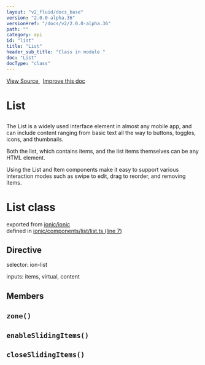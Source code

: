 ```yaml
---
layout: "v2_fluid/docs_base"
version: "2.0.0-alpha.36"
versionHref: "/docs/v2/2.0.0-alpha.36"
path: ""
category: api
id: "list"
title: "List"
header_sub_title: "Class in module "
doc: "List"
docType: "class"
---
```



<div class="improve-docs">
  <a href='http://github.com/driftyco/ionic2/tree/master/ionic/components/list/list.ts#L6'>
    View Source
  </a>
  &nbsp;
  <a href='http://github.com/driftyco/ionic2/edit/master/ionic/components/list/list.ts#L6'>
    Improve this doc
  </a>
</div>




<h1 class="api-title">

  List



</h1>





<p>The List is a widely used interface element in almost any mobile app, and can include
content ranging from basic text all the way to buttons, toggles, icons, and thumbnails.</p>
<p>Both the list, which contains items, and the list items themselves can be any HTML
element.</p>
<p>Using the List and Item components make it easy to support various
interaction modes such as swipe to edit, drag to reorder, and removing items.</p>


<h1 class="class export">List <span class="type">class</span></h1>
<p class="module">exported from <a href='undefined'>ionic/ionic</a><br/>
defined in <a href="https://github.com/driftyco/ionic2/tree/master/ionic/components/list/list.ts#L7-L113">ionic/components/list/list.ts (line 7)</a>
</p>
<h2>Directive</h2>
  <span>selector: ion-list</span>

  <span>inputs: items, virtual, content</span>


## Members

<div id="zone"></div>
<h2>
  <code>zone()</code>

</h2>












<div id="enableSlidingItems"></div>
<h2>
  <code>enableSlidingItems()</code>

</h2>












<div id="closeSlidingItems"></div>
<h2>
  <code>closeSlidingItems()</code>

</h2>













